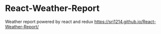 # React-Weather-Report
Weather report powered by react and redux
https://sri1214.github.io/React-Weather-Report/

